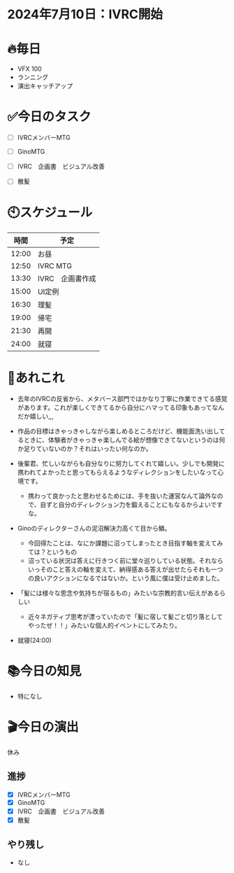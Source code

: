 # 2024年7月10日：IVRC開始

# 🔥毎日
- VFX 100
- ランニング
- 演出キャッチアップ

# ✅今日のタスク
- [ ] IVRCメンバーMTG
- [ ] GinoMTG
- [ ] IVRC　企画書　ビジュアル改善
- [ ] 散髪


# 🕙スケジュール
| 時間 |  予定 |
|----|----|
|12:00|お昼|
|12:50|IVRC MTG|
|13:30|IVRC　企画書作成|
|15:00|UI定例|
|16:30|理髪|
|19:00|帰宅|
|21:30|再開|
|24:00|就寝|


# 📌あれこれ
- 去年のIVRCの反省から、メタバース部門ではかなり丁寧に作業できてる感覚があります。これが楽しくできてるから自分にハマってる印象もあってなんだか嬉しい,,,
- 作品の目標はきゃっきゃしながら楽しめるところだけど、機能面洗い出してるときに、体験者がきゃっきゃ楽しんでる絵が想像できてないというのは何か足りていないのか？それはいったい何なのか。

- 後輩君、忙しいながらも自分なりに努力してくれて嬉しい。少しでも開発に携われてよかったと思ってもらえるようなディレクションをしたいなって心境です。
    - 携わって良かったと思わせるためには、手を抜いた運営なんて論外なので、自ずと自分のディレクション力を鍛えることにもなるからよいですな。
 
- Ginoのディレクターさんの泥沼解決力高くて目から鱗。
    - 今回得たことは、なにか課題に沼ってしまったとき目指す軸を変えてみては？というもの
    - 沼っている状況は答えに行きつく前に堂々巡りしている状態。それならいっそのこと答えの軸を変えて、納得感ある答えが出せたらそれも一つの良いアクションになるではないか。という風に僕は受け止めました。
 
- 「髪には様々な思念や気持ちが宿るもの」みたいな宗教的言い伝えがあるらしい
    - 近々ネガティブ思考が漂っていたので「髪に宿して髪ごと切り落としてやったぜ！！」みたいな個人的イベントにしてみたり。

- 就寝(24:00)


# 📚今日の知見
- 特になし
# 🎬今日の演出
休み
## 進捗
- [x] IVRCメンバーMTG
- [x] GinoMTG
- [x] IVRC　企画書　ビジュアル改善
- [x] 散髪

## やり残し
- なし
